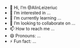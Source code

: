 - 👋 Hi, I’m @AlinLeizeriuc
- 👀 I’m interested in ...
- 🌱 I’m currently learning ...
- 💞️ I’m looking to collaborate on ...
- 📫 How to reach me ...
- 😄 Pronouns: ...
- ⚡ Fun fact: ...

<!---
AlinLeizeriuc/AlinLeizeriuc is a ✨ special ✨ repository because its `README.md` (this file) appears on your GitHub profile.
You can click the Preview link to take a look at your changes.
--->
